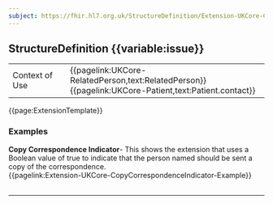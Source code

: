```yaml
---
subject: https://fhir.hl7.org.uk/StructureDefinition/Extension-UKCore-CopyCorrespondenceIndicator
---
```

## StructureDefinition {{variable:issue}}

<table id="addToTranspose">
<tr><td>Context of Use</td>
<td>{{pagelink:UKCore-RelatedPerson,text:RelatedPerson}}<br/>
{{pagelink:UKCore-Patient,text:Patient.contact}}</td>
</tr>
</table>

{{page:ExtensionTemplate}}

<div id="Examples" class="tabcontent">
  <h3>Examples</h3>
  <b>Copy Correspondence Indicator</b>- This shows the extension that uses a Boolean value of true to indicate that the person named should be sent a copy of the correspondence.<br>
{{pagelink:Extension-UKCore-CopyCorrespondenceIndicator-Example}}
<br><br>
</div>

---
